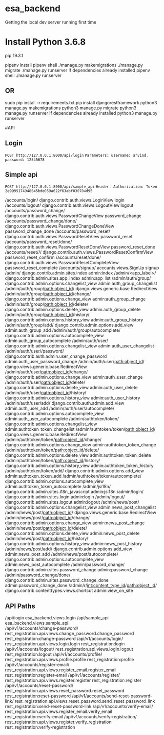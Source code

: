 # esa_backend

Getting the local dev server running first time
# Install Python 3.6.8
pip 19.3.1 

pipenv install 
pipenv shell 
./manage.py makemigrations 
./manage.py migrate 
./manage.py runserver 
If dependencies already installed 
pipenv shell 
./manage.py runserver

## OR

sudo pip install -r requirements.txt 
pip install djangorestframework 
python3 manage.py makemigrations 
python3 manage.py migrate 
python3 manage.py runserver 
If dependencies already installed 
python3 manage.py runserver 

#API

## Login
`POST http://127.0.0.1:8000/api/login` 
`Parameters: username: arvind, password: 12345678`

## Simple api
`POST http://127.0.0.1:8000/api/sample_api` 
`Header: Authorization: Token 2e9999174948645bde059a622f63abf030704d95`




/accounts/login/	django.contrib.auth.views.LoginView	login
/accounts/logout/	django.contrib.auth.views.LogoutView	logout
/accounts/password_change/	django.contrib.auth.views.PasswordChangeView	password_change
/accounts/password_change/done/	django.contrib.auth.views.PasswordChangeDoneView	password_change_done
/accounts/password_reset/	django.contrib.auth.views.PasswordResetView	password_reset
/accounts/password_reset/done/	django.contrib.auth.views.PasswordResetDoneView	password_reset_done
/accounts/reset/<uidb64>/<token>/	django.contrib.auth.views.PasswordResetConfirmView	password_reset_confirm
/accounts/reset/done/	django.contrib.auth.views.PasswordResetCompleteView	password_reset_complete
/accounts/signup/	accounts.views.SignUp	signup
/admin/	django.contrib.admin.sites.index	admin:index
/admin/<app_label>/	django.contrib.admin.sites.app_index	admin:app_list
/admin/auth/group/	django.contrib.admin.options.changelist_view	admin:auth_group_changelist
/admin/auth/group/<path:object_id>/	django.views.generic.base.RedirectView	
/admin/auth/group/<path:object_id>/change/	django.contrib.admin.options.change_view	admin:auth_group_change
/admin/auth/group/<path:object_id>/delete/	django.contrib.admin.options.delete_view	admin:auth_group_delete
/admin/auth/group/<path:object_id>/history/	django.contrib.admin.options.history_view	admin:auth_group_history
/admin/auth/group/add/	django.contrib.admin.options.add_view	admin:auth_group_add
/admin/auth/group/autocomplete/	django.contrib.admin.options.autocomplete_view	admin:auth_group_autocomplete
/admin/auth/user/	django.contrib.admin.options.changelist_view	admin:auth_user_changelist
/admin/auth/user/<id>/password/	django.contrib.auth.admin.user_change_password	admin:auth_user_password_change
/admin/auth/user/<path:object_id>/	django.views.generic.base.RedirectView	
/admin/auth/user/<path:object_id>/change/	django.contrib.admin.options.change_view	admin:auth_user_change
/admin/auth/user/<path:object_id>/delete/	django.contrib.admin.options.delete_view	admin:auth_user_delete
/admin/auth/user/<path:object_id>/history/	django.contrib.admin.options.history_view	admin:auth_user_history
/admin/auth/user/add/	django.contrib.auth.admin.add_view	admin:auth_user_add
/admin/auth/user/autocomplete/	django.contrib.admin.options.autocomplete_view	admin:auth_user_autocomplete
/admin/authtoken/token/	django.contrib.admin.options.changelist_view	admin:authtoken_token_changelist
/admin/authtoken/token/<path:object_id>/	django.views.generic.base.RedirectView	
/admin/authtoken/token/<path:object_id>/change/	django.contrib.admin.options.change_view	admin:authtoken_token_change
/admin/authtoken/token/<path:object_id>/delete/	django.contrib.admin.options.delete_view	admin:authtoken_token_delete
/admin/authtoken/token/<path:object_id>/history/	django.contrib.admin.options.history_view	admin:authtoken_token_history
/admin/authtoken/token/add/	django.contrib.admin.options.add_view	admin:authtoken_token_add
/admin/authtoken/token/autocomplete/	django.contrib.admin.options.autocomplete_view	admin:authtoken_token_autocomplete
/admin/jsi18n/	django.contrib.admin.sites.i18n_javascript	admin:jsi18n
/admin/login/	django.contrib.admin.sites.login	admin:login
/admin/logout/	django.contrib.admin.sites.logout	admin:logout
/admin/news/post/	django.contrib.admin.options.changelist_view	admin:news_post_changelist
/admin/news/post/<path:object_id>/	django.views.generic.base.RedirectView	
/admin/news/post/<path:object_id>/change/	django.contrib.admin.options.change_view	admin:news_post_change
/admin/news/post/<path:object_id>/delete/	django.contrib.admin.options.delete_view	admin:news_post_delete
/admin/news/post/<path:object_id>/history/	django.contrib.admin.options.history_view	admin:news_post_history
/admin/news/post/add/	django.contrib.admin.options.add_view	admin:news_post_add
/admin/news/post/autocomplete/	django.contrib.admin.options.autocomplete_view	admin:news_post_autocomplete
/admin/password_change/	django.contrib.admin.sites.password_change	admin:password_change
/admin/password_change/done/	django.contrib.admin.sites.password_change_done	admin:password_change_done
/admin/r/<int:content_type_id>/<path:object_id>/	django.contrib.contenttypes.views.shortcut	admin:view_on_site


## API Paths
/api/login	esa_backend.views.login	
/api/sample_api	esa_backend.views.sample_api	
/api/v1/accounts/change-password/	rest_registration.api.views.change_password.change_password	rest_registration:change-password
/api/v1/accounts/login/	rest_registration.api.views.login.login	rest_registration:login
/api/v1/accounts/logout/	rest_registration.api.views.login.logout	rest_registration:logout
/api/v1/accounts/profile/	rest_registration.api.views.profile.profile	rest_registration:profile
/api/v1/accounts/register-email/	rest_registration.api.views.register_email.register_email	rest_registration:register-email
/api/v1/accounts/register/	rest_registration.api.views.register.register	rest_registration:register
/api/v1/accounts/reset-password/	rest_registration.api.views.reset_password.reset_password	rest_registration:reset-password
/api/v1/accounts/send-reset-password-link/	rest_registration.api.views.reset_password.send_reset_password_link	rest_registration:send-reset-password-link
/api/v1/accounts/verify-email/	rest_registration.api.views.register_email.verify_email	rest_registration:verify-email
/api/v1/accounts/verify-registration/	rest_registration.api.views.register.verify_registration	rest_registration:verify-registration

